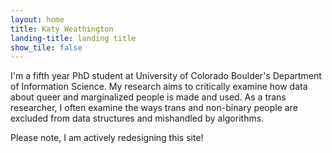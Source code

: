 ```yaml
---
layout: home
title: Katy Weathington
landing-title: landing title
show_tile: false
---
```


I'm a fifth year PhD student at University of Colorado Boulder's Department of Information Science. My research aims to critically examine how data about queer and marginalized people is made and used. As a trans researcher, I often examine the ways trans and non-binary people are excluded from data structures and mishandled by algorithms. 


Please note, I am actively redesigning this site!